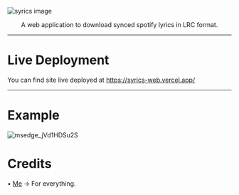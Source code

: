 
![syrics image](https://ik.imagekit.io/gyzvlawdz/Projects/syrics/Black_Modern_Business_Logo__600___500_px___2240___1260_px__cYRO9HGTQ.png)
<div align="center">
A web application to download synced spotify lyrics in LRC format.
</div>

***

# Live Deployment
You can find site live deployed at https://syrics-web.vercel.app/

***


# Example
![msedge_jVd1HDSu2S](https://user-images.githubusercontent.com/78685510/218275201-2398b823-5228-4a11-abb8-a615ec6a14e1.gif)

# Credits
• [Me](https://akashrchandran.in)
  -> For everything.
